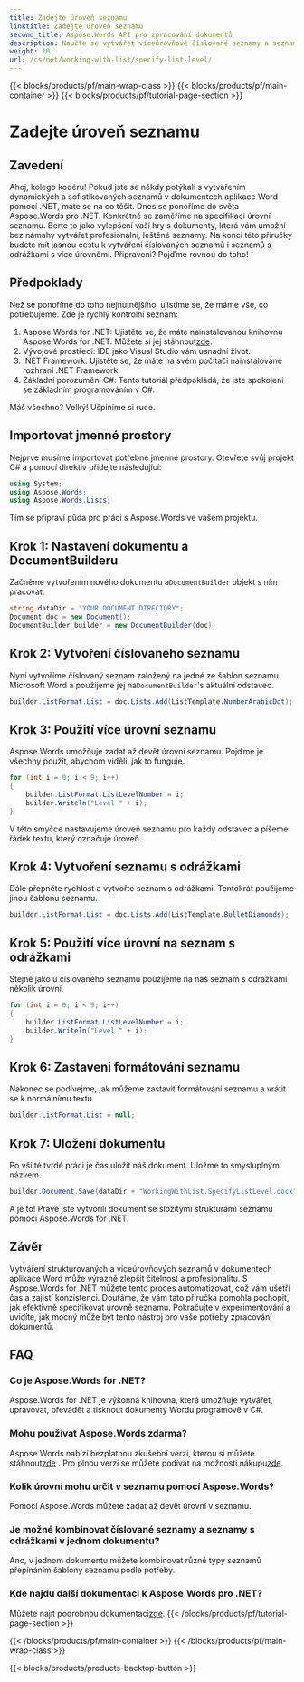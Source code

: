 ```yaml
---
title: Zadejte úroveň seznamu
linktitle: Zadejte úroveň seznamu
second_title: Aspose.Words API pro zpracování dokumentů
description: Naučte se vytvářet víceúrovňové číslované seznamy a seznamy s odrážkami v dokumentech aplikace Word pomocí Aspose.Words for .NET. Včetně průvodce krok za krokem. Ideální pro .NET vývojáře.
weight: 10
url: /cs/net/working-with-list/specify-list-level/
---
```


{{< blocks/products/pf/main-wrap-class >}}
{{< blocks/products/pf/main-container >}}
{{< blocks/products/pf/tutorial-page-section >}}

# Zadejte úroveň seznamu

## Zavedení

Ahoj, kolego kodéru! Pokud jste se někdy potýkali s vytvářením dynamických a sofistikovaných seznamů v dokumentech aplikace Word pomocí .NET, máte se na co těšit. Dnes se ponoříme do světa Aspose.Words pro .NET. Konkrétně se zaměříme na specifikaci úrovní seznamu. Berte to jako vylepšení vaší hry s dokumenty, která vám umožní bez námahy vytvářet profesionální, leštěné seznamy. Na konci této příručky budete mít jasnou cestu k vytváření číslovaných seznamů i seznamů s odrážkami s více úrovněmi. Připraveni? Pojďme rovnou do toho!

## Předpoklady

Než se ponoříme do toho nejnutnějšího, ujistíme se, že máme vše, co potřebujeme. Zde je rychlý kontrolní seznam:

1.  Aspose.Words for .NET: Ujistěte se, že máte nainstalovanou knihovnu Aspose.Words for .NET. Můžete si jej stáhnout[zde](https://releases.aspose.com/words/net/).
2. Vývojové prostředí: IDE jako Visual Studio vám usnadní život.
3. .NET Framework: Ujistěte se, že máte na svém počítači nainstalované rozhraní .NET Framework.
4. Základní porozumění C#: Tento tutoriál předpokládá, že jste spokojeni se základním programováním v C#.

Máš všechno? Velký! Ušpiníme si ruce.

## Importovat jmenné prostory

Nejprve musíme importovat potřebné jmenné prostory. Otevřete svůj projekt C# a pomocí direktiv přidejte následující:

```csharp
using System;
using Aspose.Words;
using Aspose.Words.Lists;
```

Tím se připraví půda pro práci s Aspose.Words ve vašem projektu.

## Krok 1: Nastavení dokumentu a DocumentBuilderu

 Začněme vytvořením nového dokumentu a`DocumentBuilder` objekt s ním pracovat.

```csharp
string dataDir = "YOUR DOCUMENT DIRECTORY";
Document doc = new Document();
DocumentBuilder builder = new DocumentBuilder(doc);
```

## Krok 2: Vytvoření číslovaného seznamu

 Nyní vytvoříme číslovaný seznam založený na jedné ze šablon seznamu Microsoft Word a použijeme jej na`DocumentBuilder`'s aktuální odstavec.

```csharp
builder.ListFormat.List = doc.Lists.Add(ListTemplate.NumberArabicDot);
```

## Krok 3: Použití více úrovní seznamu

Aspose.Words umožňuje zadat až devět úrovní seznamu. Pojďme je všechny použít, abychom viděli, jak to funguje.

```csharp
for (int i = 0; i < 9; i++)
{
    builder.ListFormat.ListLevelNumber = i;
    builder.Writeln("Level " + i);
}
```

V této smyčce nastavujeme úroveň seznamu pro každý odstavec a píšeme řádek textu, který označuje úroveň.

## Krok 4: Vytvoření seznamu s odrážkami

Dále přepněte rychlost a vytvořte seznam s odrážkami. Tentokrát použijeme jinou šablonu seznamu.

```csharp
builder.ListFormat.List = doc.Lists.Add(ListTemplate.BulletDiamonds);
```

## Krok 5: Použití více úrovní na seznam s odrážkami

Stejně jako u číslovaného seznamu použijeme na náš seznam s odrážkami několik úrovní.

```csharp
for (int i = 0; i < 9; i++)
{
    builder.ListFormat.ListLevelNumber = i;
    builder.Writeln("Level " + i);
}
```

## Krok 6: Zastavení formátování seznamu

Nakonec se podívejme, jak můžeme zastavit formátování seznamu a vrátit se k normálnímu textu.

```csharp
builder.ListFormat.List = null;
```

## Krok 7: Uložení dokumentu

Po vší té tvrdé práci je čas uložit náš dokument. Uložme to smysluplným názvem.

```csharp
builder.Document.Save(dataDir + "WorkingWithList.SpecifyListLevel.docx");
```

A je to! Právě jste vytvořili dokument se složitými strukturami seznamu pomocí Aspose.Words for .NET.

## Závěr

Vytváření strukturovaných a víceúrovňových seznamů v dokumentech aplikace Word může výrazně zlepšit čitelnost a profesionalitu. S Aspose.Words for .NET můžete tento proces automatizovat, což vám ušetří čas a zajistí konzistenci. Doufáme, že vám tato příručka pomohla pochopit, jak efektivně specifikovat úrovně seznamu. Pokračujte v experimentování a uvidíte, jak mocný může být tento nástroj pro vaše potřeby zpracování dokumentů.

## FAQ

### Co je Aspose.Words for .NET?
Aspose.Words for .NET je výkonná knihovna, která umožňuje vytvářet, upravovat, převádět a tisknout dokumenty Wordu programově v C#.

### Mohu používat Aspose.Words zdarma?
Aspose.Words nabízí bezplatnou zkušební verzi, kterou si můžete stáhnout[zde](https://releases.aspose.com/) . Pro plnou verzi se můžete podívat na možnosti nákupu[zde](https://purchase.aspose.com/buy).

### Kolik úrovní mohu určit v seznamu pomocí Aspose.Words?
Pomocí Aspose.Words můžete zadat až devět úrovní v seznamu.

### Je možné kombinovat číslované seznamy a seznamy s odrážkami v jednom dokumentu?
Ano, v jednom dokumentu můžete kombinovat různé typy seznamů přepínáním šablony seznamu podle potřeby.

### Kde najdu další dokumentaci k Aspose.Words pro .NET?
 Můžete najít podrobnou dokumentaci[zde](https://reference.aspose.com/words/net/).
{{< /blocks/products/pf/tutorial-page-section >}}

{{< /blocks/products/pf/main-container >}}
{{< /blocks/products/pf/main-wrap-class >}}

{{< blocks/products/products-backtop-button >}}

